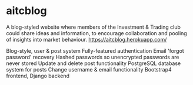 # aitcblog
A blog-styled website where members of the Investment & Trading club could share
ideas and information, to encourage collaboration
and pooling of insights into market behaviour.
https://aitcblog.herokuapp.com/

Blog-style, user & post system
Fully-featured authentication
Email 'forgot password' recovery
Hashed passwords so unencrypted passwords are never stored
Update and delete post functionality
PostgreSQL database system for posts
Change username & email functionality
Bootstrap4 frontend, Django backend
